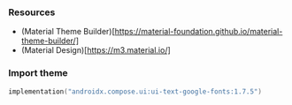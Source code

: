 ### Resources 
- (Material Theme Builder)[https://material-foundation.github.io/material-theme-builder/]
- (Material Design)[https://m3.material.io/]

### Import theme
```kotlin
implementation("androidx.compose.ui:ui-text-google-fonts:1.7.5")
```